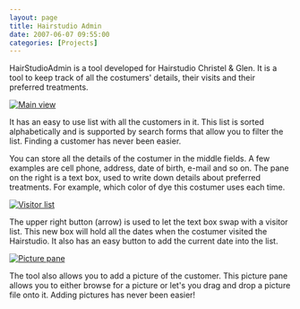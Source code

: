 ```yaml
---
layout: page
title: Hairstudio Admin
date: 2007-06-07 09:55:00
categories: [Projects]
---
```


HairStudioAdmin is a tool developed for Hairstudio Christel &amp; Glen. It is a tool to keep track of all the costumers' details, their visits and their preferred treatments.

[![Main view](//cdn.thuriot.be/HairstudioAdmin/HSA1_thumb.jpg)](//cdn.thuriot.be/HairstudioAdmin/HSA1.jpg)

It has an easy to use list with all the customers in it. This list is sorted alphabetically and is supported by search forms that allow you to filter the list. Finding a customer has never been easier.

You can store all the details of the costumer in the middle fields. A few examples are cell phone, address, date of birth, e-mail and so on. The pane on the right is a text box, used to write down details about preferred treatments. For example, which color of dye this costumer uses each time.

[![Visitor list](//cdn.thuriot.be/HairstudioAdmin/HSA2_thumb.jpg)](//cdn.thuriot.be/HairstudioAdmin/HSA2.jpg)

The upper right button (arrow) is used to let the text box swap with a visitor list. This new box will hold all the dates when the costumer visited the Hairstudio. It also has an easy button to add the current date into the list.

[![Picture pane](//cdn.thuriot.be/HairstudioAdmin/HSA3_thumb.jpg)](//cdn.thuriot.be/HairstudioAdmin/HSA3.jpg)

The tool also allows you to add a picture of the customer. This picture pane allows you to either browse for a picture or let's you drag and drop a picture file onto it. Adding pictures has never been easier!